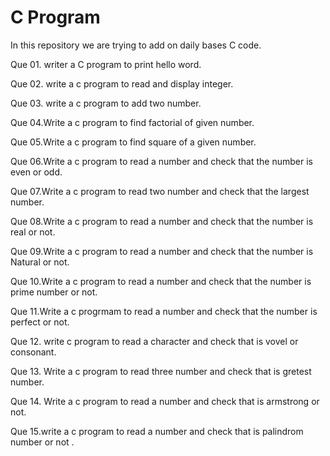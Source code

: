 # C Program 

In this repository we are trying to add on daily bases C code.

Que 01. writer a C program to print hello word.

Que 02. write a c program to read and display  integer.

Que 03. write a c program to add two number.

Que 04.Write a c program to find factorial of given number.

Que 05.Write a c program to find square of a given number.

Que 06.Write a c program to read a number and check that  the number is even or odd.

Que 07.Write a c program to read two number and check that the largest number.

Que 08.Write a c program to read a number and check that the number is real or not.

Que 09.Write a c program to read a number and check that the number is Natural or not.

Que 10.Write a c program to read a number and check that the number is prime number or not.
 
Que 11.Write a c progrmam to read  a  number and check that the number is perfect or not.

Que 12. write c program to read  a character  and check that is vovel or consonant.

Que 13. Write a c program to  read three number and check that is gretest number.

Que 14. Write a c program to read a number and check that is armstrong or not.

Que 15.write a c program to read  a number and check that is palindrom number or not .